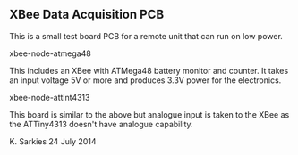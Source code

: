 XBee Data Acquisition PCB
-------------------------

This is a small test board PCB for a remote unit that can run on low power.

xbee-node-atmega48

This includes an XBee with ATMega48 battery monitor and counter. It takes an
input voltage 5V or more and produces 3.3V power for the electronics.

xbee-node-attint4313

This board is similar to the above but analogue input is taken to the XBee as
the ATTiny4313 doesn't have analogue capability.

K. Sarkies
24 July 2014

